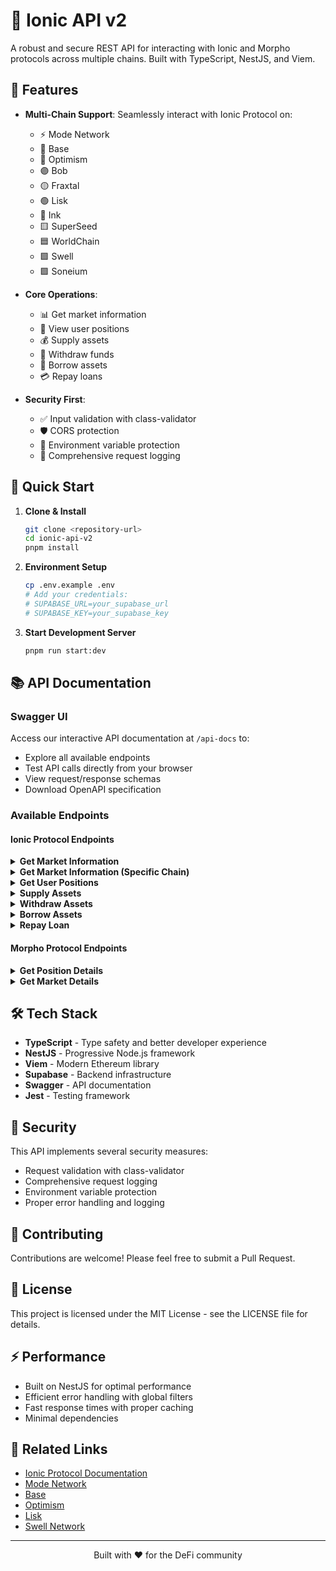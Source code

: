 # 🌊 Ionic API v2

A robust and secure REST API for interacting with Ionic and Morpho protocols across multiple chains. Built with TypeScript, NestJS, and Viem.

## 🌟 Features

- **Multi-Chain Support**: Seamlessly interact with Ionic Protocol on:
  - ⚡ Mode Network
  - 🔵 Base 
  - 🔴 Optimism
  - 🟣 Bob
  - 🟡 Fraxtal
  - 🟢 Lisk
  - 🔷 Ink
  - 🟨 SuperSeed
  - 🟦 WorldChain
  - 🟩 Swell
  - 🟪 Soneium

- **Core Operations**:
  - 📊 Get market information
  - 💼 View user positions
  - 💰 Supply assets
  - 🏦 Withdraw funds
  - 💸 Borrow assets
  - 💳 Repay loans

- **Security First**:
  - ✅ Input validation with class-validator
  - 🛡️ CORS protection
  - 🔐 Environment variable protection
  - 📝 Comprehensive request logging

## 🚀 Quick Start

1. **Clone & Install**
   ```bash
   git clone <repository-url>
   cd ionic-api-v2
   pnpm install
   ```

2. **Environment Setup**
   ```bash
   cp .env.example .env
   # Add your credentials:
   # SUPABASE_URL=your_supabase_url
   # SUPABASE_KEY=your_supabase_key
   ```

3. **Start Development Server**
   ```bash
   pnpm run start:dev
   ```

## 📚 API Documentation

### Swagger UI
Access our interactive API documentation at `/api-docs` to:
- Explore all available endpoints
- Test API calls directly from your browser
- View request/response schemas
- Download OpenAPI specification

### Available Endpoints

#### Ionic Protocol Endpoints

<details>
<summary><b>Get Market Information</b></summary>

```http
GET /beta/v0/ionic/market
```
Get detailed market information with optional filters:
- `chain`: Blockchain network (e.g., "optimism", "base", etc.)
- `asset`: Asset symbol (e.g., "WETH")
- `address`: Market address
- `poolAddress`: Pool address
- `underlyingAddress`: Underlying token address
- `underlyingName`: Underlying token name
- `underlyingSymbol`: Underlying token symbol
</details>

<details>
<summary><b>Get Market Information (Specific Chain)</b></summary>

```http
GET /beta/v0/ionic/market/:chain
```
Get detailed market information for a specific chain with optional filters:
- `asset`: Asset symbol (e.g., "WETH")
- `address`: Market address
- `poolAddress`: Pool address
- `underlyingAddress`: Underlying token address
- `underlyingName`: Underlying token name
- `underlyingSymbol`: Underlying token symbol
</details>

<details>
<summary><b>Get User Positions</b></summary>

```http
GET /beta/v0/ionic/position/:chain/:address
```
Get user positions across all markets, including:
- Pool information
- Asset balances
- Supply/borrow amounts
- Health factors
- Reward information
</details>

<details>
<summary><b>Supply Assets</b></summary>

```http
POST /beta/v0/ionic/supply/:chain
```
Supply assets to an Ionic pool. Request body:
```json
{
  "sender": "0x...",
  "call_data": {
    "asset": "WETH",
    "amount": 1.5,
    "on_behalf_of": "0x..."
  }
}
```
</details>

<details>
<summary><b>Withdraw Assets</b></summary>

```http
POST /beta/v0/ionic/withdraw/:chain
```
Withdraw your supplied assets. Request body:
```json
{
  "sender": "0x...",
  "call_data": {
    "asset": "WETH",
    "amount": 1.0,
    "on_behalf_of": "0x..."
  }
}
```
</details>

<details>
<summary><b>Borrow Assets</b></summary>

```http
POST /beta/v0/ionic/borrow/:chain
```
Borrow assets from a pool. Request body:
```json
{
  "sender": "0x...",
  "call_data": {
    "asset": "WETH",
    "amount": 0.5,
    "on_behalf_of": "0x..."
  }
}
```
</details>

<details>
<summary><b>Repay Loan</b></summary>

```http
POST /beta/v0/ionic/repay/:chain
```
Repay your borrowed assets. Request body:
```json
{
  "sender": "0x...",
  "call_data": {
    "asset": "WETH",
    "amount": 0.5,
    "on_behalf_of": "0x..."
  }
}
```
</details>

#### Morpho Protocol Endpoints

<details>
<summary><b>Get Position Details</b></summary>

```http
GET /beta/v0/morpho/position/:chain/:marketId/:sender
```
Get detailed position information for a specific market and user.
</details>

<details>
<summary><b>Get Market Details</b></summary>

```http
GET /beta/v0/morpho/market/:chain
```
Get market details with optional filters:
- `marketId`: Market ID
- `collateralToken`: Collateral token address
- `collateralTokenSymbol`: Collateral token symbol
- `borrowToken`: Borrow token address
- `borrowTokenSymbol`: Borrow token symbol
</details>

## 🛠️ Tech Stack

- **TypeScript** - Type safety and better developer experience
- **NestJS** - Progressive Node.js framework
- **Viem** - Modern Ethereum library
- **Supabase** - Backend infrastructure
- **Swagger** - API documentation
- **Jest** - Testing framework

## 🔐 Security

This API implements several security measures:
- Request validation with class-validator
- Comprehensive request logging
- Environment variable protection
- Proper error handling and logging

## 🤝 Contributing

Contributions are welcome! Please feel free to submit a Pull Request.

## 📄 License

This project is licensed under the MIT License - see the LICENSE file for details.

## ⚡ Performance

- Built on NestJS for optimal performance
- Efficient error handling with global filters
- Fast response times with proper caching
- Minimal dependencies

## 🔗 Related Links

- [Ionic Protocol Documentation](https://docs.ionic.money/)
- [Mode Network](https://mode.network/)
- [Base](https://base.org/)
- [Optimism](https://optimism.io/)
- [Lisk](https://lisk.com/)
- [Swell Network](https://swellnetwork.io/)

---

<p align="center">Built with ❤️ for the DeFi community</p>
